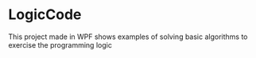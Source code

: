 # LogicCode
This project made in WPF shows examples of solving basic algorithms to exercise the programming logic
